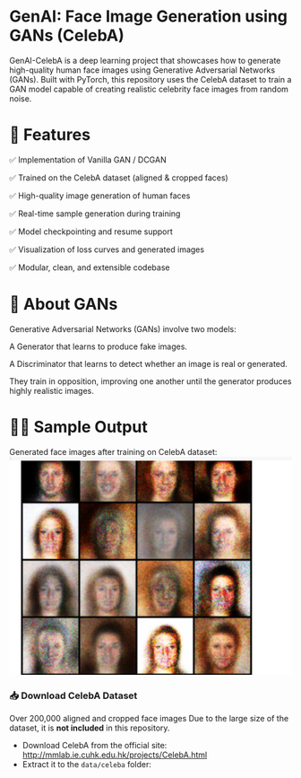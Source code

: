 # GenAI: Face Image Generation using GANs (CelebA)
GenAI-CelebA is a deep learning project that showcases how to generate high-quality human face images using Generative Adversarial Networks (GANs). Built with PyTorch, this repository uses the CelebA dataset to train a GAN model capable of creating realistic celebrity face images from random noise.
# 🚀 Features
✅ Implementation of Vanilla GAN / DCGAN

✅ Trained on the CelebA dataset (aligned & cropped faces)

✅ High-quality image generation of human faces

✅ Real-time sample generation during training

✅ Model checkpointing and resume support

✅ Visualization of loss curves and generated images

✅ Modular, clean, and extensible codebase

# 🧠 About GANs
Generative Adversarial Networks (GANs) involve two models:

A Generator that learns to produce fake images.

A Discriminator that learns to detect whether an image is real or generated.

They train in opposition, improving one another until the generator produces highly realistic images.
# 🧑‍🎨 Sample Output 
Generated face images after training on CelebA dataset:
 ![Sample Output](sample_output.png)


### 📥 Download CelebA Dataset
Over 200,000 aligned and cropped face images
Due to the large size of the dataset, it is **not included** in this repository.

- Download CelebA from the official site: http://mmlab.ie.cuhk.edu.hk/projects/CelebA.html
- Extract it to the `data/celeba` folder:


